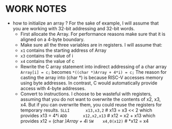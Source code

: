 # WORK NOTES
* how to initialize an array ?
   For the sake of example, I will assume that you are working with 32-bit addressing and 32-bit words.
     - First allocate the Array. For performance reasons make sure that it is aligned on a 4-byte boundary.
     - Make sure all the three variables are in registers.
    I will assume that:
    * `x1` contains the starting address of Array
    * `x3` contains the value of i
    * `x4` contains the value of c
     - Rewrite the C array statement into indirect addressing of a char array
    `Array[i] = c;`      becomes        ` *((char *)Array + 4*i) = c; `
    The reason for casting the array into (char *) is because RISC-V accesses memory using byte addresses.
    In contrast, C would automatically provide access with 4-byte addresses.
    - Convert to instructions. I choose to be wasteful with registers, assuming that you do not want to overwrite the contents of x2, x3, x4.
    But if you can overwrite them, you could reuse the registers for temporary results.
    `SLLI		x13,x3,2`		# x13 = x3 << 2 which provides x13 = 4*i
    `ADD	   x12,x2,x13`   	# x12 = x2 + x13 which provides x12 = (char *)Array + 4*i
    `SW	   x4,0(x12)`		    # *x12 = x4 
